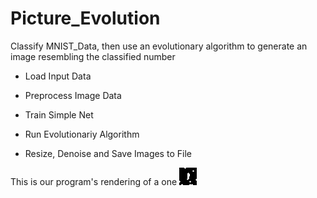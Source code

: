 # Picture_Evolution
Classify MNIST_Data, then use an evolutionary algorithm to generate an image resembling the classified number


- Load Input Data

- Preprocess Image Data
  
- Train Simple Net

- Run Evolutionariy Algorithm

- Resize, Denoise and Save Images to File


This is our program's rendering of a one
![Alt text](/images/picturing_a_1_res0.png?raw=true "Our programs rending of a one")

